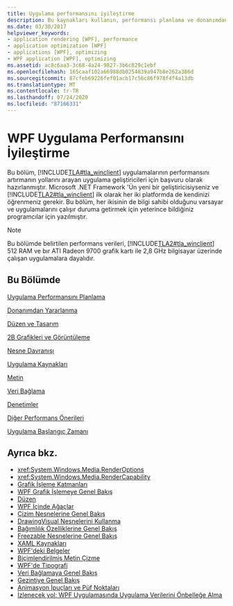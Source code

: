 ```yaml
---
title: Uygulama performansını iyileştirme
description: Bu kaynakları kullanın, performansı planlama ve donanımdan yararlanma gibi Windows Presentation Foundation uygulamaların performansını geliştirir.
ms.date: 03/30/2017
helpviewer_keywords:
- application rendering [WPF], performance
- application optimization [WPF]
- applications [WPF], optimizing
- WPF application [WPF], optimizing
ms.assetid: ac8c6aa3-3c68-4a24-9827-3b6c829c1ebf
ms.openlocfilehash: 165caaf102a66988db0254839a947b8e262a386d
ms.sourcegitcommit: 87cfeb69226fef01acb17c56c86f978f4f4a13db
ms.translationtype: MT
ms.contentlocale: tr-TR
ms.lasthandoff: 07/24/2020
ms.locfileid: "87166331"
---
```

# <a name="optimizing-wpf-application-performance"></a>WPF Uygulama Performansını İyileştirme
Bu bölüm, [!INCLUDE[TLA#tla_winclient](../../../../includes/tlasharptla-winclient-md.md)] uygulamalarının performansını artırmanın yollarını arayan uygulama geliştiricileri için başvuru olarak hazırlanmıştır. Microsoft .NET Framework 'Ün yeni bir geliştiricisiyseniz ve [!INCLUDE[TLA2#tla_winclient](../../../../includes/tla2sharptla-winclient-md.md)] ilk olarak her iki platformda de kendinizi öğrenmeniz gerekir. Bu bölüm, her ikisinin de bilgi sahibi olduğunu varsayar ve uygulamalarını çalışır duruma getirmek için yeterince bildiğiniz programcılar için yazılmıştır.  
  
> [!NOTE]
> Bu bölümde belirtilen performans verileri, [!INCLUDE[TLA2#tla_winclient](../../../../includes/tla2sharptla-winclient-md.md)] 512 RAM ve bır ATI Radeon 9700 grafik kartı ile 2,8 GHz bilgisayar üzerinde çalışan uygulamalara dayalıdır.  
  
## <a name="in-this-section"></a>Bu Bölümde  
 [Uygulama Performansını Planlama](planning-for-application-performance.md)  
  
 [Donanımdan Yararlanma](optimizing-performance-taking-advantage-of-hardware.md)  
  
 [Düzen ve Tasarım](optimizing-performance-layout-and-design.md)  
  
 [2B Grafikleri ve Görüntüleme](optimizing-performance-2d-graphics-and-imaging.md)  
  
 [Nesne Davranışı](optimizing-performance-object-behavior.md)  
  
 [Uygulama Kaynakları](optimizing-performance-application-resources.md)  
  
 [Metin](optimizing-performance-text.md)  
  
 [Veri Bağlama](optimizing-performance-data-binding.md)  
  
 [Denetimler](optimizing-performance-controls.md)  
  
 [Diğer Performans Önerileri](optimizing-performance-other-recommendations.md)  
  
 [Uygulama Başlangıç Zamanı](application-startup-time.md)  
  
## <a name="see-also"></a>Ayrıca bkz.

- <xref:System.Windows.Media.RenderOptions>
- <xref:System.Windows.Media.RenderCapability>
- [Grafik İşleme Katmanları](graphics-rendering-tiers.md)
- [WPF Grafik İşlemeye Genel Bakış](../graphics-multimedia/wpf-graphics-rendering-overview.md)
- [Düzen](layout.md)
- [WPF İçinde Ağaçlar](trees-in-wpf.md)
- [Çizim Nesnelerine Genel Bakış](../graphics-multimedia/drawing-objects-overview.md)
- [DrawingVisual Nesnelerini Kullanma](../graphics-multimedia/using-drawingvisual-objects.md)
- [Bağımlılık Özelliklerine Genel Bakış](dependency-properties-overview.md)
- [Freezable Nesnelerine Genel Bakış](freezable-objects-overview.md)
- [XAML Kaynakları](../../../desktop-wpf/fundamentals/xaml-resources-define.md)
- [WPF'deki Belgeler](documents-in-wpf.md)
- [Biçimlendirilmiş Metin Çizme](drawing-formatted-text.md)
- [WPF'de Tipografi](typography-in-wpf.md)
- [Veri Bağlamaya Genel Bakış](../../../desktop-wpf/data/data-binding-overview.md)
- [Gezintiye Genel Bakış](../app-development/navigation-overview.md)
- [Animasyon İpuçları ve Püf Noktaları](../graphics-multimedia/animation-tips-and-tricks.md)
- [İzlenecek yol: WPF Uygulamasında Uygulama Verilerini Önbelleğe Alma](walkthrough-caching-application-data-in-a-wpf-application.md)
